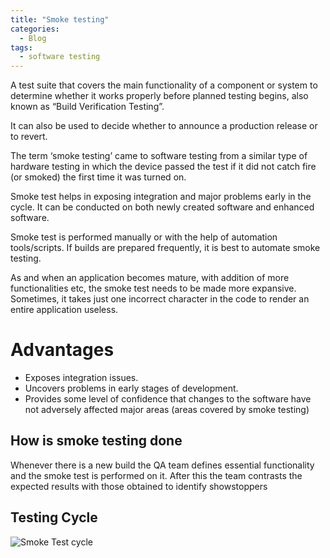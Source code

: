 ```yaml
---
title: "Smoke testing"
categories:
  - Blog
tags:
  - software testing
---
```


A test suite that covers the main functionality of a component or system to determine whether it works properly before planned testing begins, also known as “Build Verification Testing”.

It can also be used to decide whether to announce a production release or to revert.

The term ‘smoke testing’ came to software testing from a similar type of hardware testing in which the device passed the test if it did not catch fire (or smoked) the first time it was turned on.


Smoke test helps in exposing integration and major problems early in the cycle. It can be conducted on both newly created software and enhanced software. 

Smoke test is performed manually or with the help of automation tools/scripts. If builds are prepared frequently, it is best to automate smoke testing.

As and when an application becomes mature, with addition of more functionalities etc, the smoke test needs to be made more expansive. Sometimes, it takes just one incorrect character in the code to render an entire application useless.


<h1>Advantages</h1>

<ul>
<li>Exposes integration issues.</li>
<li>Uncovers problems in early stages of development.</li>
<li>Provides some level of confidence that changes to the software have not adversely affected major areas (areas covered by smoke testing)</li>
</ul>

<h2>How is smoke testing done</h2>

Whenever there is a new build the QA team defines essential functionality and the smoke test is performed on it. After this the team contrasts the expected results with those obtained to identify showstoppers


<h2>Testing Cycle</h2>
<img src="https://i.imgur.com/fnClFOE.png" alt="Smoke Test cycle" >